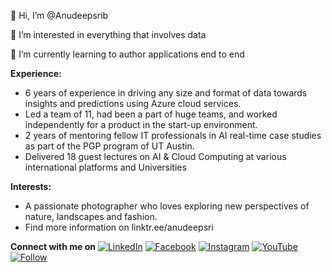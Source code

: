 👋 Hi, I’m @Anudeepsrib

👀 I’m interested in everything that involves data

🌱 I’m currently learning to author applications end to end

**Experience:**
- 6 years of experience in driving any size and format of data towards insights and predictions using Azure cloud services. 
- Led a team of 11, had been a part of huge teams, and worked independently for a product in the start-up environment. 
- 2 years of mentoring fellow IT professionals in AI real-time case studies as part of the PGP program of UT Austin.
- Delivered 18 guest lectures on AI & Cloud Computing at various international platforms and Universities

**Interests:**
- A passionate photographer who loves exploring new perspectives of nature, landscapes and fashion.
- Find more information on linktr.ee/anudeepsri

**Connect with me on** 
[![LinkedIn](https://img.shields.io/badge/LinkedIn-0077B5?style=for-the-badge&style=social&logo=linkedin&logoColor=white)](https://www.linkedin.com/in/anudeepsri)
[![Facebook](https://img.shields.io/badge/Facebook-1877F2?style=for-the-badge&style=social&logo=facebook&logoColor=white)](http://facebook.com/anudeepai/)
[![Instagram](https://img.shields.io/badge/Instagram-E4405F?style=for-the-badge&style=social&logo=instagram&logoColor=white)](https://www.instagram.com/anudeep.ai/)
[![YouTube](https://img.shields.io/youtube/channel/subscribers/UCW1rT3pmWO9mGIE1S2tJVow?style=social)](http://youtube.com/c/AnudeepsriBathina)
[![Follow](https://img.shields.io/twitter/follow/AnudeepSriB?style=social)](https://www.twitter.com/anudeepsrib)
